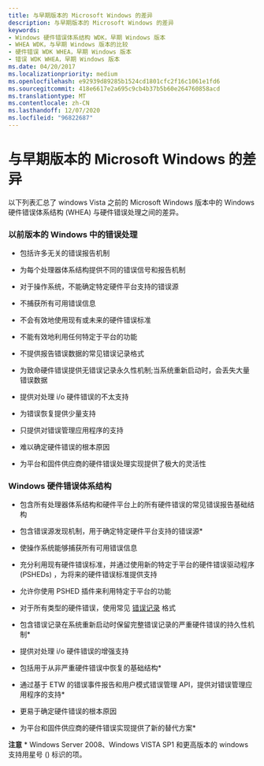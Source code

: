 ```yaml
---
title: 与早期版本的 Microsoft Windows 的差异
description: 与早期版本的 Microsoft Windows 的差异
keywords:
- Windows 硬件错误体系结构 WDK，早期 Windows 版本
- WHEA WDK，与早期 Windows 版本的比较
- 硬件错误 WDK WHEA，早期 Windows 版本
- 错误 WDK WHEA，早期 Windows 版本
ms.date: 04/20/2017
ms.localizationpriority: medium
ms.openlocfilehash: e92939d89285b1524cd1801cfc2f16c1061e1fd6
ms.sourcegitcommit: 418e6617e2a695c9cb4b37b5b60e264760858acd
ms.translationtype: MT
ms.contentlocale: zh-CN
ms.lasthandoff: 12/07/2020
ms.locfileid: "96822687"
---
```

# <a name="differences-from-previous-versions-of-microsoft-windows"></a>与早期版本的 Microsoft Windows 的差异


以下列表汇总了 windows Vista 之前的 Microsoft Windows 版本中的 Windows 硬件错误体系结构 (WHEA) 与硬件错误处理之间的差异。

### <a name="error-handling-in-previous-versions-of-windows"></a>**以前版本的 Windows 中的错误处理**

-   包括许多无关的错误报告机制

-   为每个处理器体系结构提供不同的错误信号和报告机制

-   对于操作系统，不能确定特定硬件平台支持的错误源

-   不捕获所有可用错误信息

-   不会有效地使用现有或未来的硬件错误标准

-   不能有效地利用任何特定于平台的功能

-   不提供报告错误数据的常见错误记录格式

-   为致命硬件错误提供无错误记录永久性机制;当系统重新启动时，会丢失大量错误数据

-   提供对处理 i/o 硬件错误的不太支持

-   为错误恢复提供少量支持

-   只提供对错误管理应用程序的支持

-   难以确定硬件错误的根本原因

-   为平台和固件供应商的硬件错误处理实现提供了极大的灵活性

### <a name="windows-hardware-error-architecture"></a>**Windows 硬件错误体系结构**

-   包含所有处理器体系结构和硬件平台上的所有硬件错误的常见错误报告基础结构

-   包含错误源发现机制，用于确定特定硬件平台支持的错误源\*

-   使操作系统能够捕获所有可用错误信息

-   充分利用现有硬件错误标准，并通过使用新的特定于平台的硬件错误驱动程序 (PSHEDs) ，为将来的硬件错误标准提供支持

-   允许你使用 PSHED 插件来利用特定于平台的功能

-   对于所有类型的硬件错误，使用常见 [错误记录](error-records.md) 格式

-   包含错误记录在系统重新启动时保留完整错误记录的严重硬件错误的持久性机制\*

-   提供对处理 i/o 硬件错误的增强支持

-   包括用于从非严重硬件错误中恢复的基础结构\*

-   通过基于 ETW 的错误事件报告和用户模式错误管理 API，提供对错误管理应用程序的支持\*

-   更易于确定硬件错误的根本原因

-   为平台和固件供应商的硬件错误实现提供了新的替代方案\*

**注意**  \* Windows Server 2008、Windows VISTA SP1 和更高版本的 windows 支持用星号 () 标识的项。

 

 

 




